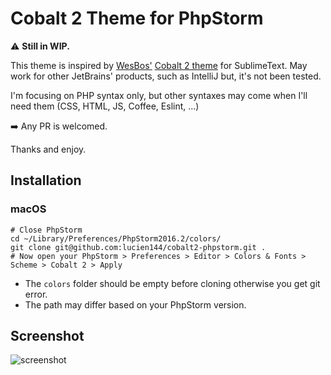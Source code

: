 # Cobalt 2 Theme for PhpStorm
⚠️ **Still in WIP.**

This theme is inspired by [WesBos'](http://wesbos.com) [Cobalt 2 theme](https://github.com/wesbos/cobalt2) for SublimeText. May work for other JetBrains' products, such as IntelliJ but, it's not been tested.

I'm focusing on PHP syntax only, but other syntaxes may come when I'll need them (CSS, HTML, JS, Coffee, Eslint, ...)

➡️ Any PR is welcomed.

Thanks and enjoy.

## Installation

### macOS
```
# Close PhpStorm
cd ~/Library/Preferences/PhpStorm2016.2/colors/
git clone git@github.com:lucien144/cobalt2-phpstorm.git .
# Now open your PhpStorm > Preferences > Editor > Colors & Fonts > Scheme > Cobalt 2 > Apply
```

- The `colors` folder should be empty before cloning otherwise you get git error.
- The path may differ based on your PhpStorm version.


## Screenshot
![screenshot](http://144.wtf/vtfN+)
